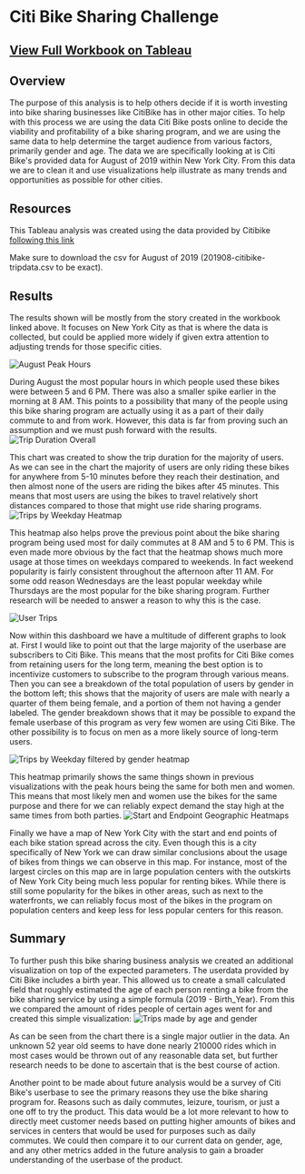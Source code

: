 # Citi Bike Sharing Challenge

## [View Full Workbook on Tableau](https://public.tableau.com/app/profile/harsh.patel6786/viz/CitibikeChallenge_16393434068320/CitibikeAnalysis)

## Overview
The purpose of this analysis is to help others decide if it is worth investing into bike sharing businesses like CitiBike has in other major cities. To help with this process we are using the data Citi Bike posts online to decide the viability and profitability of a bike sharing program, and we are using the same data to help determine the target audience from various factors, primarily gender and age. The data we are specifically looking at is Citi Bike's provided data for August of 2019 within New York City. From this data we are to clean it and use visualizations help illustrate as many trends and opportunities as possible for other cities.

## Resources

This Tableau analysis was created using the data provided by Citibike [following this link](https://s3.amazonaws.com/tripdata/index.html)

Make sure to download the csv for August of 2019 (201908-citibike-tripdata.csv to be exact).

## Results

The results shown will be mostly from the story created in the workbook linked above. It focuses on New York City as that is where the data is collected, but could be applied more widely if given extra attention to adjusting trends for those specific cities.

![August Peak Hours](https://i.imgur.com/usp3N4r.png)

During August the most popular hours in which people used these bikes were between 5 and 6 PM. There was also a smaller spike earlier in the morning at 8 AM. This points to a possibility that many of the people using this bike sharing program are actually using it as a part of their daily commute to and from work. However, this data is far from proving such an assumption and we must push forward with the results. 
![Trip Duration Overall](https://i.imgur.com/PPyKUVm.png)

This chart was created to show the trip duration for the majority of users. As we can see in the chart the majority of users are only riding these bikes for anywhere from 5-10 minutes before they reach their destination, and then almost none of the users are riding the bikes after 45 minutes. This means that most users are using the bikes to travel relatively short distances compared to those that might use ride sharing programs. 
![Trips by Weekday Heatmap](https://i.imgur.com/yRjXYbn.png)

This heatmap also helps prove the previous point about the bike sharing program being used most for daily commutes at 8 AM and 5 to 6 PM. This is even made more obvious by the fact that the heatmap shows much more usage at those times on weekdays compared to weekends. In fact weekend popularity is fairly consistent throughout the afternoon after 11 AM. For some odd reason Wednesdays are the least popular weekday while Thursdays are the most popular for the bike sharing program. Further research will be needed to answer a reason to why this is the case.

![User Trips](https://i.imgur.com/qfrBzpZ.png)

Now within this dashboard we have a multitude of different graphs to look at. First I would like to point out that the large majority of the userbase are subscribers to Citi Bike. This means that the most profits for Citi Bike comes from retaining users for the long term, meaning the best option is to incentivize customers to subscribe to the program through various means. Then you can see a breakdown of the total population of users by gender in the bottom left; this shows that the majority of users are male with nearly a quarter of them being female, and a portion of them not having a gender labeled. The gender breakdown shows that it may be possible to expand the female userbase of this program as very few women are using Citi Bike. The other possibility is to focus on men as a more likely source of long-term users.

![Trips by Weekday filtered by gender heatmap](https://i.imgur.com/SQN113D.png)

This heatmap primarily shows the same things shown in previous visualizations with the peak hours being the same for both men and women. This means that most likely men and women use the bikes for the same purpose and there for we can reliably expect demand the stay high at the same times from both parties.
![Start and Endpoint Geographic Heatmaps](https://i.imgur.com/78wSaPn.png)

Finally we have a map of New York City with the start and end points of each bike station spread across the city. Even though this is a city specifically of New York we can draw similar conclusions about the usage of bikes from things we can observe in this map. For instance, most of the largest circles on this map are in large population centers with the outskirts of New York City being much less popular for renting bikes. While there is still some popularity for the bikes in other areas, such as next to the waterfronts, we can reliably focus most of the bikes in the program on population centers and keep less for less popular centers for this reason.
## Summary

To further push this bike sharing business analysis we created an additional visualization on top of the expected parameters. The userdata provided by Citi Bike includes a birth year. This allowed us to create a small calculated field that roughly estimated the age of each person renting a bike from the bike sharing service by using a simple formula (2019 - Birth_Year). From this we compared the amount of rides people of certain ages went for and created this simple visualization:
![Trips made by age and gender](https://i.imgur.com/aXFY4IW.png)

As can be seen from the chart there is a single major outlier in the data. An unknown 52 year old seems to have done nearly 210000 rides which in most cases would be thrown out of any reasonable data set, but further research needs to be done to ascertain that is the best course of action. 

Another point to be made about future analysis would be a survey of Citi Bike's userbase to see the primary reasons they use the bike sharing program for. Reasons such as daily commutes, leizure, tourism, or just a one off to try the product. This data would be a lot more relevant to how to directly meet customer needs based on putting higher amounts of bikes and services in centers that would be used for purposes such as daily commutes. We could then compare it to our current data on gender, age, and any other metrics added in the future analysis to gain a broader understanding of the userbase of the product.  
